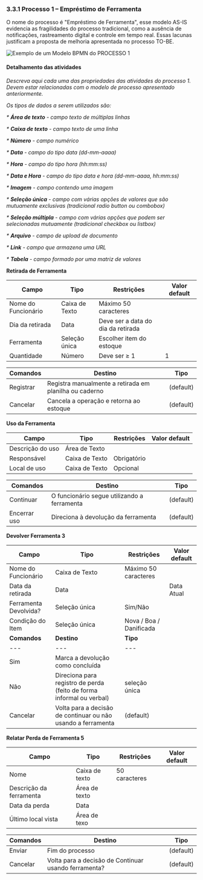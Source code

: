 ### 3.3.1 Processo 1 – Empréstimo de Ferramenta

O nome do processo é "Empréstimo de Ferramenta", esse modelo AS-IS evidencia as fragilidades do processo tradicional, como a ausência de notificações, rastreamento digital e controle em tempo real. Essas lacunas justificam a proposta de melhoria apresentada no processo TO-BE.
 
![Exemplo de um Modelo BPMN do PROCESSO 1](../images/AS-IS-emprestimo-ferramenta.png)

#### Detalhamento das atividades

_Descreva aqui cada uma das propriedades das atividades do processo 1. 
Devem estar relacionadas com o modelo de processo apresentado anteriormente._

_Os tipos de dados a serem utilizados são:_

_* **Área de texto** - campo texto de múltiplas linhas_

_* **Caixa de texto** - campo texto de uma linha_

_* **Número** - campo numérico_

_* **Data** - campo do tipo data (dd-mm-aaaa)_

_* **Hora** - campo do tipo hora (hh:mm:ss)_

_* **Data e Hora** - campo do tipo data e hora (dd-mm-aaaa, hh:mm:ss)_

_* **Imagem** - campo contendo uma imagem_

_* **Seleção única** - campo com várias opções de valores que são mutuamente exclusivas (tradicional radio button ou combobox)_

_* **Seleção múltipla** - campo com várias opções que podem ser selecionadas mutuamente (tradicional checkbox ou listbox)_

_* **Arquivo** - campo de upload de documento_

_* **Link** - campo que armazena uma URL_

_* **Tabela** - campo formado por uma matriz de valores_


**Retirada de Ferramenta**

| **Campo**       | **Tipo**         | **Restrições** | **Valor default** |
| ---             | ---              | ---            | ---               |
|    Nome do Funcionário   | Caixa de Texto    |       Máximo 50 caracteres         |                   |
|    Dia da retirada  | Data   | 	Deve ser a data do dia da retirada |  |
|    Ferramenta    | Seleção única   |  Escolher item do estoque        |                   |
|    Quantidade    | Número    | Deve ser ≥ 1          |        1           |

| **Comandos**         |  **Destino**             | **Tipo**            |
|    ---               |  ---                     |    ---              | 
| Registrar | Registra manualmente a retirada em planilha ou caderno  | (default) |
| Cancelar | Cancela a operação e retorna ao estoque| (default) |

**Uso da Ferramenta**

| **Campo**       | **Tipo**         | **Restrições** | **Valor default** |
| ---             | ---              | ---            | ---               |
|    Descrição do uso    | Área de Texto	    |        |                   |
|    Responsável  | Caixa de Texto   | 	Obrigatório |  |
|    Local de uso    | Caixa de Texto    |       Opcional         |                   |

| **Comandos**         |  **Destino**                   | **Tipo**          |
| ---                  | ---                            | ---               |
| Continuar  |O funcionário segue utilizando a ferramenta  | (default) |
| Encerrar uso  |  Direciona à devolução da ferramenta | (default) |

**Devolver Ferramenta 3**

| **Campo**       | **Tipo**         | **Restrições** | **Valor default** |
| ---             | ---              | ---            | ---               |
|    Nome do Funcionário   | Caixa de Texto    |       Máximo 50 caracteres         |                   |
|    Data da retirada  | Data   | 	 |    Data Atual |
|    Ferramenta Devolvida?    | Seleção única   |  Sim/Não        |                   |
|    Condição do Item    | Seleção única    | Nova / Boa / Danificada          |                   |
| **Comandos**         |  **Destino**                   | **Tipo**          |
| ---                  | ---                            | ---               |
| Sim | Marca a devolução como concluída  |  |
| Não | Direciona para registro de perda (feito de forma informal ou verbal) | seleção única |
| Cancelar | Volta para a decisão de continuar ou não usando a ferramenta  | (default) |


**Relatar Perda de Ferramenta 5**

| **Campo**       | **Tipo**         | **Restrições** | **Valor default** |
| ---             | ---              | ---            | ---               |
| Nome | Caixa de texto  |    50 caracteres           |                   |
| Descrição da ferramenta    |      Área de texto     |                |  |
| Data da perda    |    Data  |                |  |
| Último local vista    |    Área de texo  |                |  |

| **Comandos**         |  **Destino**                   | **Tipo**          |
| ---                  | ---                            | ---               |
| Enviar | Fim do processo | (default) |
| Cancelar | Volta para a decisão de Continuar usando ferramenta? | (default) |
